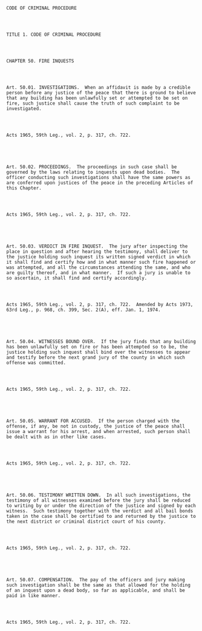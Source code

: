 ﻿
    
    
    	
    					
    
    
    CODE OF CRIMINAL PROCEDURE
    
      
    
    
    TITLE 1. CODE OF CRIMINAL PROCEDURE
    
      
    
    
    CHAPTER 50. FIRE INQUESTS
    
      
    
    
    Art. 50.01. INVESTIGATIONS.  When an affidavit is made by a credible person before any justice of the peace that there is ground to believe that any building has been unlawfully set or attempted to be set on fire, such justice shall cause the truth of such complaint to be investigated.
    
    
    
    
    Acts 1965, 59th Leg., vol. 2, p. 317, ch. 722.
    
    
    
    
    
    Art. 50.02. PROCEEDINGS.  The proceedings in such case shall be governed by the laws relating to inquests upon dead bodies.  The officer conducting such investigations shall have the same powers as are conferred upon justices of the peace in the preceding Articles of this Chapter.
    
    
    
    
    Acts 1965, 59th Leg., vol. 2, p. 317, ch. 722.
    
    
    
    
    
    Art. 50.03. VERDICT IN FIRE INQUEST.  The jury after inspecting the place in question and after hearing the testimony, shall deliver to the justice holding such inquest its written signed verdict in which it shall find and certify how and in what manner such fire happened or was attempted, and all the circumstances attending the same, and who are guilty thereof, and in what manner.  If such a jury is unable to so ascertain, it shall find and certify accordingly.
    
    
    
    
    Acts 1965, 59th Leg., vol. 2, p. 317, ch. 722.  Amended by Acts 1973, 63rd Leg., p. 968, ch. 399, Sec. 2(A), eff. Jan. 1, 1974.
    
    
    
    
    
    Art. 50.04. WITNESSES BOUND OVER.  If the jury finds that any building has been unlawfully set on fire or has been attempted so to be, the justice holding such inquest shall bind over the witnesses to appear and testify before the next grand jury of the county in which such offense was committed.
    
    
    
    
    Acts 1965, 59th Leg., vol. 2, p. 317, ch. 722.
    
    
    
    
    
    Art. 50.05. WARRANT FOR ACCUSED.  If the person charged with the offense, if any, be not in custody, the justice of the peace shall issue a warrant for his arrest, and when arrested, such person shall be dealt with as in other like cases.
    
    
    
    
    Acts 1965, 59th Leg., vol. 2, p. 317, ch. 722.
    
    
    
    
    
    Art. 50.06. TESTIMONY WRITTEN DOWN.  In all such investigations, the testimony of all witnesses examined before the jury shall be reduced to writing by or under the direction of the justice and signed by each witness.  Such testimony together with the verdict and all bail bonds taken in the case shall be certified to and returned by the justice to the next district or criminal district court of his county.
    
    
    
    
    Acts 1965, 59th Leg., vol. 2, p. 317, ch. 722.
    
    
    
    
    
    Art. 50.07. COMPENSATION.  The pay of the officers and jury making such investigation shall be the same as that allowed for the holding of an inquest upon a dead body, so far as applicable, and shall be paid in like manner.
    
    
    
    
    Acts 1965, 59th Leg., vol. 2, p. 317, ch. 722.
    
    
    
    
    				
